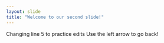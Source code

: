 ```yaml
---
layout: slide
title: "Welcome to our second slide!"
---
```

Changing line 5 to practice edits
Use the left arrow to go back!

